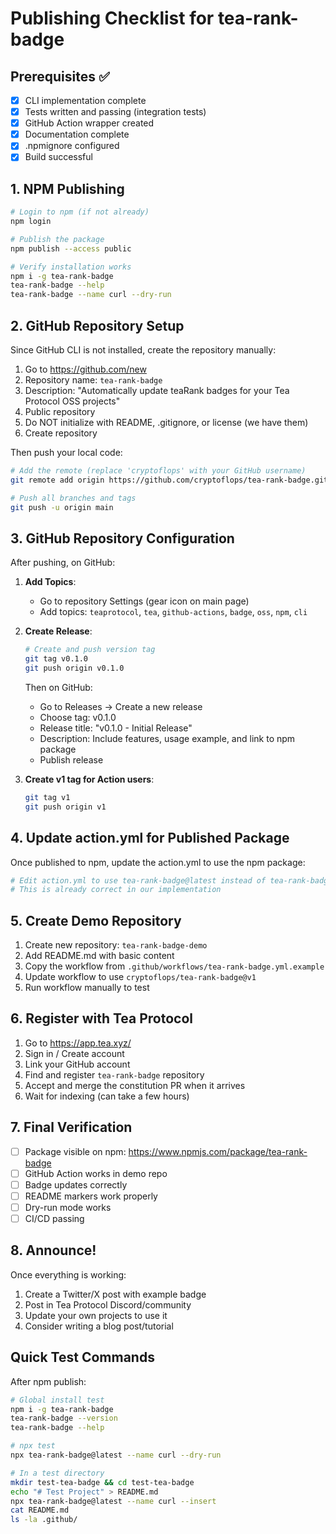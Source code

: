 # Publishing Checklist for tea-rank-badge

## Prerequisites ✅
- [x] CLI implementation complete
- [x] Tests written and passing (integration tests)
- [x] GitHub Action wrapper created
- [x] Documentation complete
- [x] .npmignore configured
- [x] Build successful

## 1. NPM Publishing
```bash
# Login to npm (if not already)
npm login

# Publish the package
npm publish --access public

# Verify installation works
npm i -g tea-rank-badge
tea-rank-badge --help
tea-rank-badge --name curl --dry-run
```

## 2. GitHub Repository Setup
Since GitHub CLI is not installed, create the repository manually:

1. Go to https://github.com/new
2. Repository name: `tea-rank-badge`
3. Description: "Automatically update teaRank badges for your Tea Protocol OSS projects"
4. Public repository
5. Do NOT initialize with README, .gitignore, or license (we have them)
6. Create repository

Then push your local code:
```bash
# Add the remote (replace 'cryptoflops' with your GitHub username)
git remote add origin https://github.com/cryptoflops/tea-rank-badge.git

# Push all branches and tags
git push -u origin main
```

## 3. GitHub Repository Configuration

After pushing, on GitHub:

1. **Add Topics**: 
   - Go to repository Settings (gear icon on main page)
   - Add topics: `teaprotocol`, `tea`, `github-actions`, `badge`, `oss`, `npm`, `cli`

2. **Create Release**:
   ```bash
   # Create and push version tag
   git tag v0.1.0
   git push origin v0.1.0
   ```
   
   Then on GitHub:
   - Go to Releases → Create a new release
   - Choose tag: v0.1.0
   - Release title: "v0.1.0 - Initial Release"
   - Description: Include features, usage example, and link to npm package
   - Publish release

3. **Create v1 tag for Action users**:
   ```bash
   git tag v1
   git push origin v1
   ```

## 4. Update action.yml for Published Package

Once published to npm, update the action.yml to use the npm package:
```bash
# Edit action.yml to use tea-rank-badge@latest instead of tea-rank-badge@latest
# This is already correct in our implementation
```

## 5. Create Demo Repository

1. Create new repository: `tea-rank-badge-demo`
2. Add README.md with basic content
3. Copy the workflow from `.github/workflows/tea-rank-badge.yml.example`
4. Update workflow to use `cryptoflops/tea-rank-badge@v1`
5. Run workflow manually to test

## 6. Register with Tea Protocol

1. Go to https://app.tea.xyz/
2. Sign in / Create account
3. Link your GitHub account
4. Find and register `tea-rank-badge` repository
5. Accept and merge the constitution PR when it arrives
6. Wait for indexing (can take a few hours)

## 7. Final Verification

- [ ] Package visible on npm: https://www.npmjs.com/package/tea-rank-badge
- [ ] GitHub Action works in demo repo
- [ ] Badge updates correctly
- [ ] README markers work properly
- [ ] Dry-run mode works
- [ ] CI/CD passing

## 8. Announce!

Once everything is working:
1. Create a Twitter/X post with example badge
2. Post in Tea Protocol Discord/community
3. Update your own projects to use it
4. Consider writing a blog post/tutorial

## Quick Test Commands

After npm publish:
```bash
# Global install test
npm i -g tea-rank-badge
tea-rank-badge --version
tea-rank-badge --help

# npx test
npx tea-rank-badge@latest --name curl --dry-run

# In a test directory
mkdir test-tea-badge && cd test-tea-badge
echo "# Test Project" > README.md
npx tea-rank-badge@latest --name curl --insert
cat README.md
ls -la .github/
```